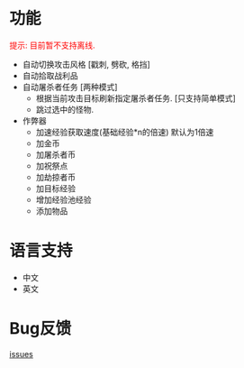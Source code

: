 # 功能

<span style="color: red;">提示: 目前暂不支持离线.</span>

- 自动切换攻击风格 [戳刺, 劈砍, 格挡]
- 自动拾取战利品
- 自动屠杀者任务 [两种模式]
  - 根据当前攻击目标刷新指定屠杀者任务. [只支持简单模式]
  - 跳过选中的怪物.
- 作弊器
  - 加速经验获取速度(基础经验*n的倍速) 默认为1倍速
  - 加金币
  - 加屠杀者币
  - 加祝祭点
  - 加劫掠者币
  - 加目标经验
  - 增加经验池经验
  - 添加物品


# 语言支持

- 中文
- 英文

# Bug反馈
[issues](https://github.com/rsl140/Melvoridle-Auto-Manger/issues)
